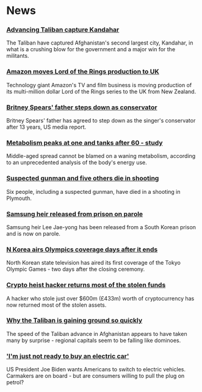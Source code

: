 # News
### [Advancing Taliban capture Kandahar](https://www.bbc.com/news/world-asia-58191638)
The Taliban have captured Afghanistan's second largest city, Kandahar, in what is a crushing blow for the government and a major win for the militants.
### [Amazon moves Lord of the Rings production to UK](https://www.bbc.com/news/business-58196473)
Technology giant Amazon's TV and film business is moving production of its multi-million dollar Lord of the Rings series to the UK from New Zealand.
### [Britney Spears' father steps down as conservator](https://www.bbc.com/news/world-us-canada-58191439)
Britney Spears' father has agreed to step down as the singer's conservator after 13 years, US media report.
### [Metabolism peaks at one and tanks after 60 - study](https://www.bbc.com/news/health-58186710)
Middle-aged spread cannot be blamed on a waning metabolism, according to an unprecedented analysis of the body's energy use. 
### [Suspected gunman and five others die in shooting](https://www.bbc.com/news/uk-england-devon-58195419)
Six people, including a suspected gunman, have died in a shooting in Plymouth.
### [Samsung heir released from prison on parole](https://www.bbc.com/news/world-asia-58196575)
Samsung heir Lee Jae-yong has been released from a South Korean prison and is now on parole. 
### [N Korea airs Olympics coverage days after it ends](https://www.bbc.com/news/world-asia-58196464)
North Korean state television has aired its first coverage of the Tokyo Olympic Games - two days after the closing ceremony. 
### [Crypto heist hacker returns most of the stolen funds](https://www.bbc.com/news/business-58193396)
A hacker who stole just over $600m (£433m) worth of cryptocurrency has now returned most of the stolen assets.
### [Why the Taliban is gaining ground so quickly](https://www.bbc.com/news/world-asia-58187410)
The speed of the Taliban advance in Afghanistan appears to have taken many by surprise - regional capitals seem to be falling like dominoes.   
### ['I'm just not ready to buy an electric car'](https://www.bbc.com/news/business-58123729)
US President Joe Biden wants Americans to switch to electric vehicles. Carmakers are on board - but are consumers willing to pull the plug on petrol?
